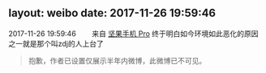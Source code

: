 layout: weibo
date: 2017-11-26 19:59:46
---
<meta name="referrer" content="no-referrer" />

2017-11-26 19:59:46  &nbsp;&nbsp;&nbsp;&nbsp;&nbsp;&nbsp; 来自 <a href="http://app.weibo.com/t/feed/Z4AgP" rel="nofollow">坚果手机 Pro</a>
终于明白如今环境如此恶化的原因之一就是那个叫zdj的人上台了
>  抱歉，作者已设置仅展示半年内微博，此微博已不可见。 ​​​
